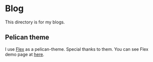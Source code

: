# Blog
This directory is for my blogs.

## Pelican theme
I use [Flex](https://github.com/alexandrevicenzi/Flex) as a pelican-theme. Special thanks to them.
You can see Flex demo page at [here](http://flex.alxd.me/blog/).
